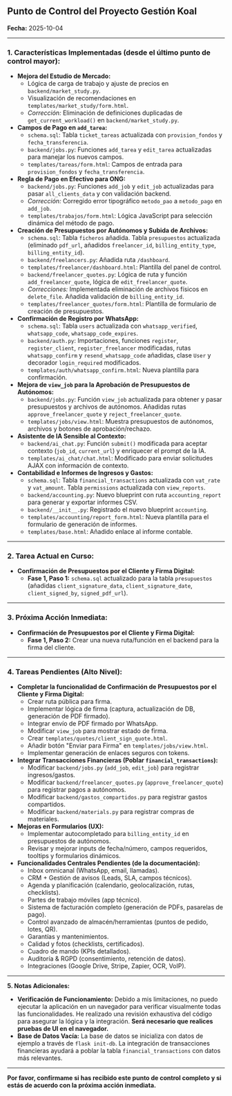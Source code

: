 ## Punto de Control del Proyecto Gestión Koal

**Fecha:** 2025-10-04

---

### **1. Características Implementadas (desde el último punto de control mayor):**

*   **Mejora del Estudio de Mercado:**
    *   Lógica de carga de trabajo y ajuste de precios en `backend/market_study.py`.
    *   Visualización de recomendaciones en `templates/market_study/form.html`.
    *   *Corrección:* Eliminación de definiciones duplicadas de `get_current_workload()` en `backend/market_study.py`.
*   **Campos de Pago en `add_tarea`:**
    *   `schema.sql`: Tabla `ticket_tareas` actualizada con `provision_fondos` y `fecha_transferencia`.
    *   `backend/jobs.py`: Funciones `add_tarea` y `edit_tarea` actualizadas para manejar los nuevos campos.
    *   `templates/tareas/form.html`: Campos de entrada para `provision_fondos` y `fecha_transferencia`.
*   **Regla de Pago en Efectivo para ONG:**
    *   `backend/jobs.py`: Funciones `add_job` y `edit_job` actualizadas para pasar `all_clients_data` y con validación backend.
    *   *Corrección:* Corregido error tipográfico `metodo_pao` a `metodo_pago` en `add_job`.
    *   `templates/trabajos/form.html`: Lógica JavaScript para selección dinámica del método de pago.
*   **Creación de Presupuestos por Autónomos y Subida de Archivos:**
    *   `schema.sql`: Tabla `ficheros` añadida. Tabla `presupuestos` actualizada (eliminado `pdf_url`, añadidos `freelancer_id`, `billing_entity_type`, `billing_entity_id`).
    *   `backend/freelancers.py`: Añadida ruta `/dashboard`.
    *   `templates/freelancer/dashboard.html`: Plantilla del panel de control.
    *   `backend/freelancer_quotes.py`: Lógica de ruta y función `add_freelancer_quote`, lógica de `edit_freelancer_quote`.
    *   *Correcciones:* Implementada eliminación de archivos físicos en `delete_file`. Añadida validación de `billing_entity_id`.
    *   `templates/freelancer_quotes/form.html`: Plantilla de formulario de creación de presupuestos.
*   **Confirmación de Registro por WhatsApp:**
    *   `schema.sql`: Tabla `users` actualizada con `whatsapp_verified`, `whatsapp_code`, `whatsapp_code_expires`.
    *   `backend/auth.py`: Importaciones, funciones `register`, `register_client`, `register_freelancer` modificadas, rutas `whatsapp_confirm` y `resend_whatsapp_code` añadidas, clase `User` y decorador `login_required` modificados.
    *   `templates/auth/whatsapp_confirm.html`: Nueva plantilla para confirmación.
*   **Mejora de `view_job` para la Aprobación de Presupuestos de Autónomos:**
    *   `backend/jobs.py`: Función `view_job` actualizada para obtener y pasar presupuestos y archivos de autónomos. Añadidas rutas `approve_freelancer_quote` y `reject_freelancer_quote`.
    *   `templates/jobs/view.html`: Muestra presupuestos de autónomos, archivos y botones de aprobación/rechazo.
*   **Asistente de IA Sensible al Contexto:**
    *   `backend/ai_chat.py`: Función `submit()` modificada para aceptar contexto (`job_id`, `current_url`) y enriquecer el prompt de la IA.
    *   `templates/ai_chat/chat.html`: Modificado para enviar solicitudes AJAX con información de contexto.
*   **Contabilidad e Informes de Ingresos y Gastos:**
    *   `schema.sql`: Tabla `financial_transactions` actualizada con `vat_rate` y `vat_amount`. Tabla `permissions` actualizada con `view_reports`.
    *   `backend/accounting.py`: Nuevo blueprint con ruta `accounting_report` para generar y exportar informes CSV.
    *   `backend/__init__.py`: Registrado el nuevo blueprint `accounting`.
    *   `templates/accounting/report_form.html`: Nueva plantilla para el formulario de generación de informes.
    *   `templates/base.html`: Añadido enlace al informe contable.

---

### **2. Tarea Actual en Curso:**

*   **Confirmación de Presupuestos por el Cliente y Firma Digital:**
    *   **Fase 1, Paso 1:** `schema.sql` actualizado para la tabla `presupuestos` (añadidas `client_signature_data`, `client_signature_date`, `client_signed_by`, `signed_pdf_url`).

---

### **3. Próxima Acción Inmediata:**

*   **Confirmación de Presupuestos por el Cliente y Firma Digital:**
    *   **Fase 1, Paso 2:** Crear una nueva ruta/función en el backend para la firma del cliente.

---

### **4. Tareas Pendientes (Alto Nivel):**

*   **Completar la funcionalidad de Confirmación de Presupuestos por el Cliente y Firma Digital:**
    *   Crear ruta pública para firma.
    *   Implementar lógica de firma (captura, actualización de DB, generación de PDF firmado).
    *   Integrar envío de PDF firmado por WhatsApp.
    *   Modificar `view_job` para mostrar estado de firma.
    *   Crear `templates/quotes/client_sign_quote.html`.
    *   Añadir botón "Enviar para Firma" en `templates/jobs/view.html`.
    *   Implementar generación de enlaces seguros con tokens.
*   **Integrar Transacciones Financieras (Poblar `financial_transactions`):**
    *   Modificar `backend/jobs.py` (`add_job`, `edit_job`) para registrar ingresos/gastos.
    *   Modificar `backend/freelancer_quotes.py` (`approve_freelancer_quote`) para registrar pagos a autónomos.
    *   Modificar `backend/gastos_compartidos.py` para registrar gastos compartidos.
    *   Modificar `backend/materials.py` para registrar compras de materiales.
*   **Mejoras en Formularios (UX):**
    *   Implementar autocompletado para `billing_entity_id` en presupuestos de autónomos.
    *   Revisar y mejorar inputs de fecha/número, campos requeridos, tooltips y formularios dinámicos.
*   **Funcionalidades Centrales Pendientes (de la documentación):**
    *   Inbox omnicanal (WhatsApp, email, llamadas).
    *   CRM + Gestión de avisos (Leads, SLA, campos técnicos).
    *   Agenda y planificación (calendario, geolocalización, rutas, checklists).
    *   Partes de trabajo móviles (app técnico).
    *   Sistema de facturación completo (generación de PDFs, pasarelas de pago).
    *   Control avanzado de almacén/herramientas (puntos de pedido, lotes, QR).
    *   Garantías y mantenimientos.
    *   Calidad y fotos (checklists, certificados).
    *   Cuadro de mando (KPIs detallados).
    *   Auditoría & RGPD (consentimiento, retención de datos).
    *   Integraciones (Google Drive, Stripe, Zapier, OCR, VoIP).

---

**5. Notas Adicionales:**

*   **Verificación de Funcionamiento:** Debido a mis limitaciones, no puedo ejecutar la aplicación en un navegador para verificar visualmente todas las funcionalidades. He realizado una revisión exhaustiva del código para asegurar la lógica y la integración. **Será necesario que realices pruebas de UI en el navegador.**
*   **Base de Datos Vacía:** La base de datos se inicializa con datos de ejemplo a través de `flask init-db`. La integración de transacciones financieras ayudará a poblar la tabla `financial_transactions` con datos más relevantes.

---

**Por favor, confírmame si has recibido este punto de control completo y si estás de acuerdo con la próxima acción inmediata.**